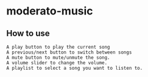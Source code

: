 # moderato-music

## How to use
```
A play button to play the current song
A previous/next button to switch between songs
A mute button to mute/unmute the song.
A volume slider to change the volume.
A playlist to select a song you want to listen to.

```
